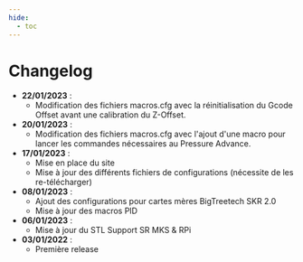 ```yaml
---
hide:
  - toc
---
```


# Changelog

<ul>
  <li><b>22/01/2023</b> :
    <ul>
      <li>Modification des fichiers macros.cfg avec la réinitialisation du Gcode Offset avant une calibration du Z-Offset.</li>
    </ul>
  </li>
  <li><b>20/01/2023</b> :
    <ul>
      <li>Modification des fichiers macros.cfg avec l'ajout d'une macro pour lancer les commandes nécessaires au Pressure Advance.</li>
    </ul>
  </li>
  <li><b>17/01/2023</b> :
    <ul>
      <li>Mise en place du site</li>
      <li>Mise à jour des différents fichiers de configurations (nécessite de les re-télécharger)</li>
    </ul>
  </li>
  <li><b>08/01/2023</b> :
    <ul>
      <li>Ajout des configurations pour cartes mères BigTreetech SKR 2.0</li>
      <li>Mise à jour des macros PID</li>
    </ul>
  <li><b>06/01/2023</b> :
    <ul>
      <li>Mise à jour du STL Support SR MKS & RPi</li>
    </ul>
  </li>
  <li><b>03/01/2022</b> :
    <ul>
      <li>Première release</li>
    </ul>
  </li>
</ul>
